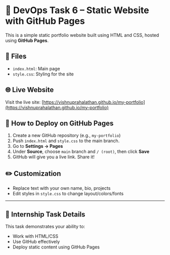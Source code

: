 # 🚀 DevOps Task 6 – Static Website with GitHub Pages

This is a simple static portfolio website built using HTML and CSS, hosted using **GitHub Pages**.

## 📁 Files
- `index.html`: Main page
- `style.css`: Styling for the site

## 🌐 Live Website
Visit the live site:  [https://vishnuprahalathan.github.io/my-portfolio](https://vishnuprahalathan.github.io/my-portfolio)

## 🚀 How to Deploy on GitHub Pages

1. Create a new GitHub repository (e.g., `my-portfolio`)
2. Push `index.html` and `style.css` to the main branch.
3. Go to **Settings → Pages**
4. Under **Source**, choose `main` branch and `/ (root)`, then click **Save**
5. GitHub will give you a live link. Share it!

## ✏️ Customization
- Replace text with your own name, bio, projects
- Edit styles in `style.css` to change layout/colors/fonts

---

## 📌 Internship Task Details

This task demonstrates your ability to:
- Work with HTML/CSS
- Use GitHub effectively
- Deploy static content using GitHub Pages

